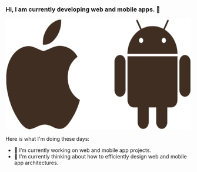 ### Hi, I am currently developing web and mobile apps. 👋

<p align="center">
  <img src="logo.png" width="600" height="300" alt="accessibility text">
</p>

Here is what I'm doing these days:

- 🔭 I’m currently working on web and mobile app projects.
- 🌱 I'm currently thinking about how to efficiently design web and mobile app architectures.
